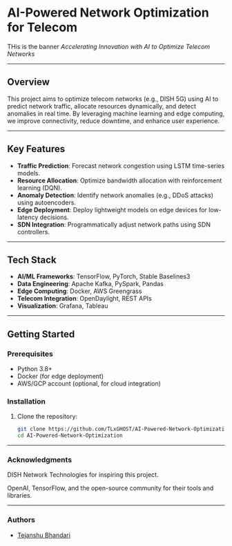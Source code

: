 # AI-Powered Network Optimization for Telecom

<img href="https://www.canva.com/design/DAGfdjPgUOA/nRa1QgBR2w2lsfS2CnylGA/view?utm_content=DAGfdjPgUOA&utm_campaign=designshare&utm_medium=link2&utm_source=uniquelinks&utlId=h9ba601f3ce">THis is the banner</img> 
*Accelerating Innovation with AI to Optimize Telecom Networks*

---

##  Overview  
This project aims to optimize telecom networks (e.g., DISH 5G) using AI to predict network traffic, allocate resources dynamically, and detect anomalies in real time. By leveraging machine learning and edge computing, we improve connectivity, reduce downtime, and enhance user experience.

---

##  Key Features  
- **Traffic Prediction**: Forecast network congestion using LSTM time-series models.  
- **Resource Allocation**: Optimize bandwidth allocation with reinforcement learning (DQN).  
- **Anomaly Detection**: Identify network anomalies (e.g., DDoS attacks) using autoencoders.  
- **Edge Deployment**: Deploy lightweight models on edge devices for low-latency decisions.  
- **SDN Integration**: Programmatically adjust network paths using SDN controllers.  

---

## Tech Stack  
- **AI/ML Frameworks**: TensorFlow, PyTorch, Stable Baselines3  
- **Data Engineering**: Apache Kafka, PySpark, Pandas  
- **Edge Computing**: Docker, AWS Greengrass  
- **Telecom Integration**: OpenDaylight, REST APIs  
- **Visualization**: Grafana, Tableau  

---

##  Getting Started  

### Prerequisites  
- Python 3.8+  
- Docker (for edge deployment)  
- AWS/GCP account (optional, for cloud integration)  

### Installation  
1. Clone the repository:  
   ```bash
   git clone https://github.com/TLxGHOST/AI-Powered-Network-Optimization
   cd AI-Powered-Network-Optimization
---
###  Acknowledgments
DISH Network Technologies for inspiring this project.

OpenAI, TensorFlow, and the open-source community for their tools and libraries.

---
### Authors
- [Tejanshu Bhandari](https://github.com/TLxGHOST)

